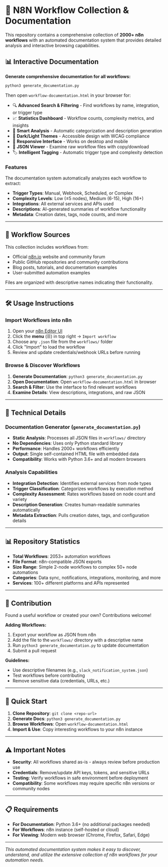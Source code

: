 # 🧠 N8N Workflow Collection & Documentation

This repository contains a comprehensive collection of **2000+ n8n workflows** with an automated documentation system that provides detailed analysis and interactive browsing capabilities.

## 📊 Interactive Documentation

**Generate comprehensive documentation for all workflows:**

```bash
python3 generate_documentation.py
```

Then open `workflow-documentation.html` in your browser for:

- 🔍 **Advanced Search & Filtering** - Find workflows by name, integration, or trigger type
- 📈 **Statistics Dashboard** - Workflow counts, complexity metrics, and insights  
- 🎯 **Smart Analysis** - Automatic categorization and description generation
- 🌙 **Dark/Light Themes** - Accessible design with WCAG compliance
- 📱 **Responsive Interface** - Works on desktop and mobile
- 📄 **JSON Viewer** - Examine raw workflow files with copy/download
- 🏷️ **Intelligent Tagging** - Automatic trigger type and complexity detection

### Features

The documentation system automatically analyzes each workflow to extract:
- **Trigger Types**: Manual, Webhook, Scheduled, or Complex
- **Complexity Levels**: Low (≤5 nodes), Medium (6-15), High (16+)
- **Integrations**: All external services and APIs used
- **Descriptions**: AI-generated summaries of workflow functionality
- **Metadata**: Creation dates, tags, node counts, and more

---

## 📂 Workflow Sources

This collection includes workflows from:

* Official [n8n.io](https://n8n.io) website and community forum
* Public GitHub repositories and community contributions
* Blog posts, tutorials, and documentation examples
* User-submitted automation examples

Files are organized with descriptive names indicating their functionality.

---

## 🛠 Usage Instructions

### Import Workflows into n8n

1. Open your [n8n Editor UI](https://docs.n8n.io/hosting/editor-ui/)
2. Click the **menu** (☰) in top right → `Import workflow`
3. Choose any `.json` file from the `workflows/` folder
4. Click "Import" to load the workflow
5. Review and update credentials/webhook URLs before running

### Browse & Discover Workflows

1. **Generate Documentation**: `python3 generate_documentation.py`
2. **Open Documentation**: Open `workflow-documentation.html` in browser
3. **Search & Filter**: Use the interface to find relevant workflows
4. **Examine Details**: View descriptions, integrations, and raw JSON

---

## 🔧 Technical Details

### Documentation Generator (`generate_documentation.py`)

- **Static Analysis**: Processes all JSON files in `workflows/` directory
- **No Dependencies**: Uses only Python standard library
- **Performance**: Handles 2000+ workflows efficiently  
- **Output**: Single self-contained HTML file with embedded data
- **Compatibility**: Works with Python 3.6+ and all modern browsers

### Analysis Capabilities

- **Integration Detection**: Identifies external services from node types
- **Trigger Classification**: Categorizes workflows by execution method
- **Complexity Assessment**: Rates workflows based on node count and variety
- **Description Generation**: Creates human-readable summaries automatically
- **Metadata Extraction**: Pulls creation dates, tags, and configuration details

---

## 📊 Repository Statistics

- **Total Workflows**: 2053+ automation workflows
- **File Format**: n8n-compatible JSON exports
- **Size Range**: Simple 2-node workflows to complex 50+ node automations
- **Categories**: Data sync, notifications, integrations, monitoring, and more
- **Services**: 100+ different platforms and APIs represented

---

## 🤝 Contribution

Found a useful workflow or created your own? Contributions welcome!

**Adding Workflows:**
1. Export your workflow as JSON from n8n
2. Add the file to the `workflows/` directory with a descriptive name
3. Run `python3 generate_documentation.py` to update documentation
4. Submit a pull request

**Guidelines:**
- Use descriptive filenames (e.g., `slack_notification_system.json`)
- Test workflows before contributing
- Remove sensitive data (credentials, URLs, etc.)

---

## 🚀 Quick Start

1. **Clone Repository**: `git clone <repo-url>`
2. **Generate Docs**: `python3 generate_documentation.py`  
3. **Browse Workflows**: Open `workflow-documentation.html`
4. **Import & Use**: Copy interesting workflows to your n8n instance

---

## ⚠️ Important Notes

- **Security**: All workflows shared as-is - always review before production use
- **Credentials**: Remove/update API keys, tokens, and sensitive URLs
- **Testing**: Verify workflows in safe environment before deployment
- **Compatibility**: Some workflows may require specific n8n versions or community nodes

---

## 📋 Requirements

- **For Documentation**: Python 3.6+ (no additional packages needed)
- **For Workflows**: n8n instance (self-hosted or cloud)
- **For Viewing**: Modern web browser (Chrome, Firefox, Safari, Edge)

---

*This automated documentation system makes it easy to discover, understand, and utilize the extensive collection of n8n workflows for your automation needs.*